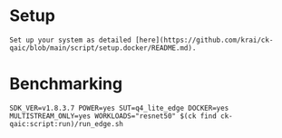 # Setup
    Set up your system as detailed [here](https://github.com/krai/ck-qaic/blob/main/script/setup.docker/README.md).

# Benchmarking
```
SDK_VER=v1.8.3.7 POWER=yes SUT=q4_lite_edge DOCKER=yes MULTISTREAM_ONLY=yes WORKLOADS="resnet50" $(ck find ck-qaic:script:run)/run_edge.sh
```
